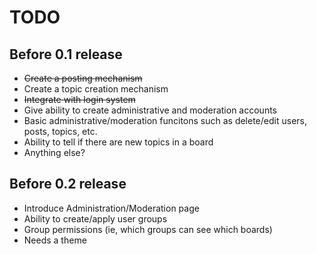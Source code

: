 # TODO #
## Before 0.1 release ##

  * ~~Create a posting mechanism~~
  * Create a topic creation mechanism
  * ~~Integrate with login system~~
  * Give ability to create administrative and moderation accounts
  * Basic administrative/moderation funcitons such as delete/edit users, posts, topics, etc.
  * Ability to tell if there are new topics in a board
  * Anything else?

## Before 0.2 release ##
  * Introduce Administration/Moderation page
  * Ability to create/apply user groups
  * Group permissions (ie, which groups can see which boards)
  * Needs a theme